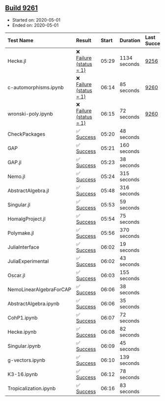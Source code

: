 ## [Build 9261](https://oscarci.mathematik.uni-kl.de/job/oscar/9261/)

* Started on: 2020-05-01
* Ended on: 2020-05-01

| Test Name    | Result | Start | Duration | Last Success | First Failure |
|:-------------|:-------|:------|:---------|:-------------|:--------------|
| Hecke.jl | ❌ [Failure (status = 1)](https://oscarci.mathematik.uni-kl.de/job/oscar/9261/artifact/logs/build-9261/Hecke.jl.log) | 05:29 | 1134 seconds | [9256](https://oscarci.mathematik.uni-kl.de/job/oscar/9256/) | [9257](https://oscarci.mathematik.uni-kl.de/job/oscar/9257/) |
| c-automorphisms.ipynb | ❌ [Failure (status = 1)](https://oscarci.mathematik.uni-kl.de/job/oscar/9261/artifact/logs/build-9261/c-automorphisms.ipynb.log) | 06:14 | 85 seconds | [9260](https://oscarci.mathematik.uni-kl.de/job/oscar/9260/) | [9261](https://oscarci.mathematik.uni-kl.de/job/oscar/9261/) |
| wronski-poly.ipynb | ❌ [Failure (status = 1)](https://oscarci.mathematik.uni-kl.de/job/oscar/9261/artifact/logs/build-9261/wronski-poly.ipynb.log) | 06:15 | 72 seconds | [9260](https://oscarci.mathematik.uni-kl.de/job/oscar/9260/) | [9261](https://oscarci.mathematik.uni-kl.de/job/oscar/9261/) |
| CheckPackages | ✅ [Success](https://oscarci.mathematik.uni-kl.de/job/oscar/9261/artifact/logs/build-9261/CheckPackages.log) | 05:20 | 48 seconds |  |  |
| GAP | ✅ [Success](https://oscarci.mathematik.uni-kl.de/job/oscar/9261/artifact/logs/build-9261/GAP.log) | 05:21 | 160 seconds |  |  |
| GAP.jl | ✅ [Success](https://oscarci.mathematik.uni-kl.de/job/oscar/9261/artifact/logs/build-9261/GAP.jl.log) | 05:23 | 38 seconds |  |  |
| Nemo.jl | ✅ [Success](https://oscarci.mathematik.uni-kl.de/job/oscar/9261/artifact/logs/build-9261/Nemo.jl.log) | 05:24 | 315 seconds |  |  |
| AbstractAlgebra.jl | ✅ [Success](https://oscarci.mathematik.uni-kl.de/job/oscar/9261/artifact/logs/build-9261/AbstractAlgebra.jl.log) | 05:48 | 316 seconds |  |  |
| Singular.jl | ✅ [Success](https://oscarci.mathematik.uni-kl.de/job/oscar/9261/artifact/logs/build-9261/Singular.jl.log) | 05:53 | 59 seconds |  |  |
| HomalgProject.jl | ✅ [Success](https://oscarci.mathematik.uni-kl.de/job/oscar/9261/artifact/logs/build-9261/HomalgProject.jl.log) | 05:54 | 75 seconds |  |  |
| Polymake.jl | ✅ [Success](https://oscarci.mathematik.uni-kl.de/job/oscar/9261/artifact/logs/build-9261/Polymake.jl.log) | 05:56 | 370 seconds |  |  |
| JuliaInterface | ✅ [Success](https://oscarci.mathematik.uni-kl.de/job/oscar/9261/artifact/logs/build-9261/JuliaInterface.log) | 06:02 | 19 seconds |  |  |
| JuliaExperimental | ✅ [Success](https://oscarci.mathematik.uni-kl.de/job/oscar/9261/artifact/logs/build-9261/JuliaExperimental.log) | 06:02 | 43 seconds |  |  |
| Oscar.jl | ✅ [Success](https://oscarci.mathematik.uni-kl.de/job/oscar/9261/artifact/logs/build-9261/Oscar.jl.log) | 06:03 | 155 seconds |  |  |
| NemoLinearAlgebraForCAP | ✅ [Success](https://oscarci.mathematik.uni-kl.de/job/oscar/9261/artifact/logs/build-9261/NemoLinearAlgebraForCAP.log) | 06:06 | 38 seconds |  |  |
| AbstractAlgebra.ipynb | ✅ [Success](https://oscarci.mathematik.uni-kl.de/job/oscar/9261/artifact/logs/build-9261/AbstractAlgebra.ipynb.log) | 06:06 | 35 seconds |  |  |
| CohP1.ipynb | ✅ [Success](https://oscarci.mathematik.uni-kl.de/job/oscar/9261/artifact/logs/build-9261/CohP1.ipynb.log) | 06:07 | 72 seconds |  |  |
| Hecke.ipynb | ✅ [Success](https://oscarci.mathematik.uni-kl.de/job/oscar/9261/artifact/logs/build-9261/Hecke.ipynb.log) | 06:08 | 82 seconds |  |  |
| Singular.ipynb | ✅ [Success](https://oscarci.mathematik.uni-kl.de/job/oscar/9261/artifact/logs/build-9261/Singular.ipynb.log) | 06:09 | 45 seconds |  |  |
| g-vectors.ipynb | ✅ [Success](https://oscarci.mathematik.uni-kl.de/job/oscar/9261/artifact/logs/build-9261/g-vectors.ipynb.log) | 06:10 | 139 seconds |  |  |
| K3-16.ipynb | ✅ [Success](https://oscarci.mathematik.uni-kl.de/job/oscar/9261/artifact/logs/build-9261/K3-16.ipynb.log) | 06:12 | 78 seconds |  |  |
| Tropicalization.ipynb | ✅ [Success](https://oscarci.mathematik.uni-kl.de/job/oscar/9261/artifact/logs/build-9261/Tropicalization.ipynb.log) | 06:16 | 83 seconds |  |  |
